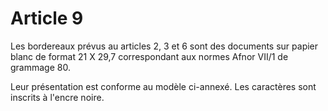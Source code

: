 # Article 9

Les bordereaux prévus au articles 2, 3 et 6 sont des documents sur papier blanc de format 21 X 29,7 correspondant aux normes Afnor VII/1 de grammage 80.

Leur présentation est conforme au modèle ci-annexé. Les caractères sont inscrits à l'encre noire.
